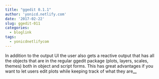 ```yaml
---
title: "ggedit 0.1.1"
author: 'yonicd.netlify.com'
date: '2017-02-22'
slug: ggedit-011
categories:
  - bloglink
tags:
  - yonicdnetlifycom
---
```


In addition to the output UI the user also gets a reactive output that has all the objects that are in the regular ggedit package (plots, layers, scales, themes) both in object and script forms. This has great advantages if you want to let users edit plots while keeping track of what they are[... <i class="fas fa-external-link-alt"></i>](https://yonicd.netlify.com/post/2017-02-22-ggedit3/)

